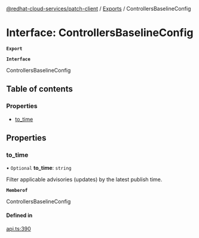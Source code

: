 [@redhat-cloud-services/patch-client](../README.md) / [Exports](../modules.md) / ControllersBaselineConfig

# Interface: ControllersBaselineConfig

**`Export`**

**`Interface`**

ControllersBaselineConfig

## Table of contents

### Properties

- [to\_time](ControllersBaselineConfig.md#to_time)

## Properties

### to\_time

• `Optional` **to\_time**: `string`

Filter applicable advisories (updates) by the latest publish time.

**`Memberof`**

ControllersBaselineConfig

#### Defined in

[api.ts:390](https://github.com/mkholjuraev/javascript-clients/blob/master/packages/patch/api.ts#L390)
